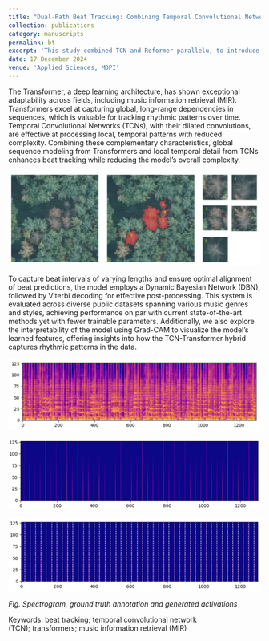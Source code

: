 ```yaml
---
title: "Dual-Path Beat Tracking: Combining Temporal Convolutional Networks and Transformers in Parallel"
collection: publications
category: manuscripts
permalink: bt
excerpt: 'This study combined TCN and Roformer parallelu, to introduce inductive bias in the transformer model and improve the predictions while also reducing the parameters, the number of layers of transformer and associated parameters could be used as TCN is lightweight and provides decent results independently.'
date: 17 December 2024
venue: 'Applied Sciences, MDPI'
---
```


The Transformer, a deep learning architecture, has shown exceptional adaptability across fields, including music information retrieval (MIR). Transformers excel at capturing global, long-range dependencies in sequences, which is valuable for tracking rhythmic patterns over time. Temporal Convolutional Networks (TCNs), with their dilated convolutions, are effective at processing local, temporal patterns with reduced complexity. Combining these complementary characteristics, global sequence modeling from Transformers and local temporal detail from TCNs enhances beat tracking while reducing the model’s overall complexity.

![Beat Tracking Model Overview](/_publications/image.png)

To capture beat intervals of varying lengths and ensure optimal alignment of beat predictions, the model employs a Dynamic Bayesian Network (DBN), followed by Viterbi decoding for effective post-processing. This system is evaluated across diverse public datasets spanning various music genres and styles, achieving performance on par with current state-of-the-art methods yet with fewer trainable parameters. Additionally, we also explore the interpretability of the model using Grad-CAM to visualize the model’s learned features, offering insights into how the TCN-Transformer hybrid captures rhythmic patterns in the data.

![Grad-CAM Visualization 1](./image_bt2.png)

![Grad-CAM Visualization 2](./image_bt3.png)

![Spectrogram and Activations](image_bt4.png)

*Fig. Spectrogram, ground truth annotation and generated activations*

Keywords: beat tracking; temporal convolutional network (TCN); transformers; music information retrieval (MIR)

